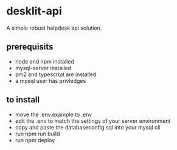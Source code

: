 # desklit-api
A simple robust helpdesk api solution.

## prerequisits
* node and npm installed
* mysql-server installed
* pm2 and typescript are installed
* a mysql user has privledges

## to install
* move the .env.example to .env
* edit the .env to match the settings of your server environment
* copy and paste the databaseconfig.sql into your mysql cli
* run npm run build
* run npm deploy


